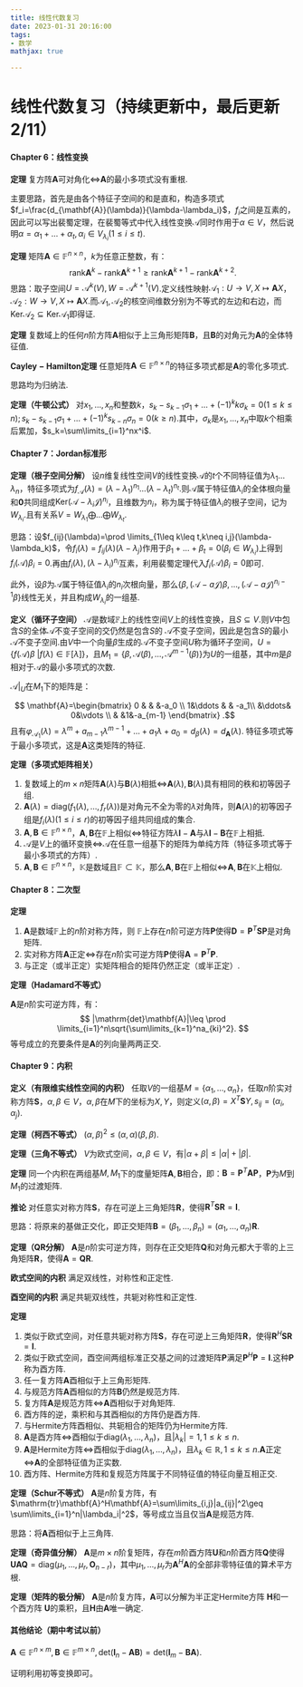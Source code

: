 ```yaml
---
title: 线性代数复习
date: 2023-01-31 20:16:00
tags:
- 数学
mathjax: true

---
```


# 线性代数复习（持续更新中，最后更新2/11）

#### Chapter 6：线性变换

**定理** 复方阵$\mathbf{A}$可对角化$\iff$$\mathbf{A}$的最小多项式没有重根.

主要思路，首先是由各个特征子空间的和是直和，构造多项式$f_i=\frac{d_{\mathbf{A}}(\lambda)}{\lambda-\lambda_i}$，$f_i$之间是互素的，因此可以写出裴蜀定理，在裴蜀等式中代入线性变换$\mathcal{A}$同时作用于$\alpha\in V$，然后说明$\alpha=\alpha_1+\dots+\alpha_t,\alpha_i\in V_{\lambda_i}(1\leq i\leq t)$.

**定理** 矩阵$\mathbf{A}\in\mathbb{F}^{n\times n}$，$k$为任意正整数，有：
$$
\mathrm{rank}\mathbf{A}^k-\mathrm{rank}\mathbf{A}^{k+1}\geq \mathrm{rank}\mathbf{A}^{k+1}-\mathrm{rank}\mathbf{A}^{k+2}.
$$
思路：取子空间$U=\mathcal{A}^k(V),W=\mathcal{A}^{k+1}(V)$.定义线性映射$\mathcal{A}_1:U\to V,X\mapsto\mathbf{A}X$，$\mathcal{A}_2:W\to V,X\mapsto\mathbf{A}X$.而$\mathcal{A}_1,\mathcal{A}_2$的核空间维数分别为不等式的左边和右边，而$\mathrm{Ker}\mathcal{A}_2\subseteq\mathrm{Ker}\mathcal{A}_1$即得证.

**定理** 复数域上的任何$n$阶方阵$\mathbf{A}$相似于上三角形矩阵$\mathbf{B}$，且$\mathbf{B}$的对角元为$\mathbf{A}$的全体特征值.

**$\mathrm{Cayley-Hamilton}$定理** 任意矩阵$\mathbf{A}\in\mathbb{F}^{n\times n}$的特征多项式都是$\mathbf{A}$的零化多项式.

思路均为归纳法.

**定理（牛顿公式）** 对$x_1,\dots,x_n$和整数$k$，$s_k-s_{k-1}\sigma_1+\dots+(-1)^kk\sigma_k=0(1\leq k\leq n);s_k-s_{k-1}\sigma_1+\dots+(-1)^ks_{k-n}\sigma_n=0( k\geq n).$其中，$\sigma_k$是$x_1,\dots,x_n$中取$k$个相乘后累加，$s_k=\sum\limits_{i=1}^nx^i$.

#### Chapter 7：$\mathrm{Jordan}$标准形

**定理（根子空间分解）** 设$n$维复线性空间$V$的线性变换$\mathcal{A}$的$t$个不同特征值为$\lambda_1\dots\lambda_n$，特征多项式为$f_\mathcal{A}(\lambda)=(\lambda-\lambda_1)^{n_1}\dots(\lambda-\lambda_t)^{n_t}$.则$\mathcal{A}$属于特征值$\lambda_i$的全体根向量和$\mathbf{0}$共同组成$\mathrm{Ker}(\mathcal{A}-\lambda_i\mathcal{J})^{n_i}$，且维数为$n_i$，称为属于特征值$\lambda_i$的根子空间，记为$W_{\lambda_i}$.且有关系$V=W_{\lambda_1}\bigoplus \dots \bigoplus W_{\lambda_t}$.

思路：设$f_{ij}(\lambda)=\prod \limits_{1\leq k\leq t,k\neq i,j}(\lambda-\lambda_k)$，令$f_i(\lambda)=f_{ij}(\lambda)(\lambda-\lambda_j)$作用于$\beta_1+\dots+\beta_t=0(\beta_i\in W_{\lambda_i})$上得到$f_i(\mathcal{A})\beta_i=0$.再由$f_i(\lambda),(\lambda-\lambda_i)^{n_i}$互素，利用裴蜀定理代入$f_i(\mathcal{A})\beta_i=0$即可.

此外，设$\beta$为$\mathcal{A}$属于特征值$\lambda_i$的$n_i$次根向量，那么$\{\beta,(\mathcal{A}-a\mathcal{J})\beta,\dots,(\mathcal{A}-a\mathcal{J})^{n_i-1}\beta\}$线性无关，并且构成$W_{\lambda_i}$的一组基.

**定义（循环子空间）** $\mathcal{A}$是数域$\mathbb{F}$上的线性空间$V$上的线性变换，且$S\subseteq V$.则$V$中包含$S$的全体$\mathcal{A}$不变子空间的交仍然是包含$S$的 $\mathcal{A}$不变子空间，因此是包含$S$的最小 $\mathcal{A}$不变子空间.由$V$中一个向量$\beta$生成的$\mathcal{A}$不变子空间$U$称为循环子空间，$U=\{f(\mathcal{A})\beta\ |f(\lambda)\in \mathbb{F}[\lambda]\}$，且$M_1=\{\beta,\mathcal{A}(\beta),\dots,\mathcal{A}^{m-1}(\beta)\}$为$U$的一组基，其中$m$是$\beta$相对于$\mathcal{A}$的最小多项式的次数.

$\mathcal{A}|_U$在$M_1$下的矩阵是：

$$ \mathbf{A}=\begin{bmatrix} 
	0 & & &-a_0 \\
	1&\ddots & & -a_1\\
	&\ddots& 0&\vdots \\
	& &1&-a_{m-1} 
	\end{bmatrix} .$$
且有$\varphi_{\mathcal{A_1}}(\lambda)=\lambda^m+a_{m-1}\lambda^{m-1}+\dots+a_1\lambda+a_0=d_{\beta}(\lambda)=d_{\mathbf{A}}(\lambda)$.
特征多项式等于最小多项式，这是$\mathbf{A}$这类矩阵的特征.

**定理（多项式矩阵相关）** 

1. 复数域上的$m\times n$矩阵$\mathbf{A}(\lambda)$与$\mathbf{B}(\lambda)$相抵$\iff$$\mathbf{A}(\lambda),\mathbf{B}(\lambda)$具有相同的秩和初等因子组.
2. $\mathbf{A}(\lambda)=\mathrm{diag}(f_1(\lambda),\dots,f_r(\lambda))$是对角元不全为零的$\lambda$对角阵，则$\mathbf{A}(\lambda)$的初等因子组是$f_i(\lambda)(1\leq i\leq r)$的初等因子组共同组成的集合.
3. $\mathbf{A},\mathbf{B}\in \mathbb{F}^{n\times n}$，$\mathbf{A},\mathbf{B}$在$\mathbb{F}$上相似$\iff$特征方阵$\lambda\mathbf{I}-\mathbf{A}$与$\lambda\mathbf{I}-\mathbf{B}$在$\mathbb{F}$上相抵.
4. $\mathcal{A}$是$V$上的循环变换$\iff$$\mathcal{A}$在任意一组基下的矩阵为单纯方阵（特征多项式等于最小多项式的方阵）.
5. $\mathbf{A},\mathbf{B}\in \mathbb{F}^{n\times n}$，$\mathbb{K}$是数域且$\mathbb{F}\subset \mathbb{K}$，那么$\mathbf{A},\mathbf{B}$在$\mathbb{F}$上相似$\iff$$\mathbf{A},\mathbf{B}$在$\mathbb{K}$上相似.

#### Chapter 8：二次型

**定理**  

1. $\mathbf{A}$是数域$\mathbb{F}$上的$n$阶对称方阵，则 $\mathbb{F}$上存在$n$阶可逆方阵$\mathbf{P}$使得$\mathbf{D}=\mathbf{P}^T\mathbf{S}\mathbf{P}$是对角矩阵.
2. 实对称方阵$\mathbf{A}$正定$\iff$存在$n$阶实可逆方阵$\mathbf{P}$使得$\mathbf{A}=\mathbf{P}^T\mathbf{P}$.
3. 与正定（或半正定）实矩阵相合的矩阵仍然正定（或半正定）.

**定理（$\mathrm{Hadamard}$不等式）**  

$\mathbf{A}$是$n$阶实可逆方阵，有：
$$
|\mathrm{det}\mathbf{A}|\leq \prod \limits_{i=1}^n\sqrt{\sum\limits_{k=1}^na_{ki}^2}.
$$
等号成立的充要条件是$\mathbf{A}$的列向量两两正交.

#### Chapter 9：内积

**定义（有限维实线性空间的内积）** 任取$V$的一组基$M=\{\alpha_1,\dots,\alpha_n\}$，任取$n$阶实对称方阵$\mathbf{S}$，$\alpha,\beta\in V$，$\alpha,\beta$在$M$下的坐标为$X,Y$，则定义$(\alpha,\beta)=X^T\mathbf{S}Y,s_{ij}=(\alpha_i,\alpha_j)$.

**定理（柯西不等式）**  $(\alpha,\beta)^2\leq(\alpha,\alpha)(\beta,\beta)$.

**定理（三角不等式）** $V$为欧式空间，$\alpha,\beta\in V$，有$|\alpha+\beta|\leq|\alpha|+|\beta|$.

**定理** 同一个内积在两组基$M,M_1$下的度量矩阵$\mathbf{A},\mathbf{B}$相合，即：$\mathbf{B}=\mathbf{P}^T\mathbf{A}\mathbf{P}$，$\mathbf{P}$为$M$到$M_1$的过渡矩阵.

**推论** 对任意实对称方阵$\mathbf{S}$，存在可逆上三角矩阵$\mathbf{R}$，使得$\mathbf{R}^T\mathbf{S}\mathbf{R}=\mathbf{I}$.

思路：将原来的基做正交化，即正交矩阵$\mathbf{B}=(\beta_1,\dots,\beta_n)=(\alpha_1,\dots,\alpha_n)\mathbf{R}$.

**定理（QR分解）** $\mathbf{A}$是$n$阶实可逆方阵，则存在正交矩阵$\mathbf{Q}$和对角元都大于零的上三角矩阵$\mathbf{R}$，使得$\mathbf{A}=\mathbf{Q}\mathbf{R}$.

**欧式空间的内积** 满足双线性，对称性和正定性.

**酉空间的内积** 满足共轭双线性，共轭对称性和正定性.

**定理** 

1. 类似于欧式空间，对任意共轭对称方阵$\mathbf{S}$，存在可逆上三角矩阵$\mathbf{R}$，使得$\mathbf{R}^H\mathbf{S}\mathbf{R}=\mathbf{I}$.
2. 类似于欧式空间，酉空间两组标准正交基之间的过渡矩阵$\mathbf{P}$满足$\mathbf{P}^H\mathbf{P}=\mathbf{I}$.这种$\mathbf{P}$称为酉方阵.
3. 任一复方阵$\mathbf{A}$酉相似于上三角形矩阵.
4. 与规范方阵$\mathbf{A}$酉相似的方阵$\mathbf{B}$仍然是规范方阵.
5. 复方阵$\mathbf{A}$是规范方阵$\iff$$\mathbf{A}$酉相似于对角矩阵.
6. 酉方阵的逆，乘积和与其酉相似的方阵仍是酉方阵.
7. 与Hermite方阵酉相似、共轭相合的矩阵仍为Hermite方阵.
8. $\mathbf{A}$是酉方阵$\iff$酉相似于$\mathrm{diag}(\lambda_1,\dots,\lambda_n)$，且$|\lambda_k|=1,1\leq k\leq n$.
9. $\mathbf{A}$是Hermite方阵$\iff$酉相似于$\mathrm{diag}(\lambda_1,\dots,\lambda_n)$，且$\lambda_k\in\mathbb{R},1\leq k\leq n$.$\mathbf{A}$正定$\iff$$\mathbf{A}$的全部特征值为正实数.
10. 酉方阵、Hermite方阵和复规范方阵属于不同特征值的特征向量互相正交.

**定理（$\mathrm{Schur}$不等式）** $\mathbf{A}$是$n$阶复方阵，有$\mathrm{tr}\mathbf{A}^H\mathbf{A}=\sum\limits_{i,j}|a_{ij}|^2\geq \sum\limits_{i=1}^n|\lambda_i|^2$，等号成立当且仅当$\mathbf{A}$是规范方阵.

思路：将$\mathbf{A}$酉相似于上三角阵.

**定理（奇异值分解）** $\mathbf{A}$是$m\times n$阶复矩阵，存在$m$阶酉方阵$\mathbf{U}$和$n$阶酉方阵$\mathbf{Q}$使得$\mathbf{U}\mathbf{A}\mathbf{Q}=\mathrm{diag}(\mu_1,\dots,\mu_r,\mathbf{O}_{n-r})$，其中$\mu_1,\dots,\mu_r$为$\mathbf{A}^H\mathbf{A}$的全部非零特征值的算术平方根.

**定理（矩阵的极分解）** $\mathbf{A}$是$n$阶复方阵，$\mathbf{A}$可以分解为半正定Hermite方阵 $\mathbf{H}$和一个酉方阵 $\mathbf{U}$的乘积，且$\mathbf{H}$由$\mathbf{A}$唯一确定.

#### 其他结论（期中考试以前）

$\mathbf{A}\in\mathbb{F}^{n\times m},\mathbf{B}\in\mathbb{F}^{m\times n}, \mathrm{det}(\mathbf{I}_n-\mathbf{A}\mathbf{B})=\mathrm{det}(\mathbf{I}_m-\mathbf{B}\mathbf{A}).$

证明利用初等变换即可。


